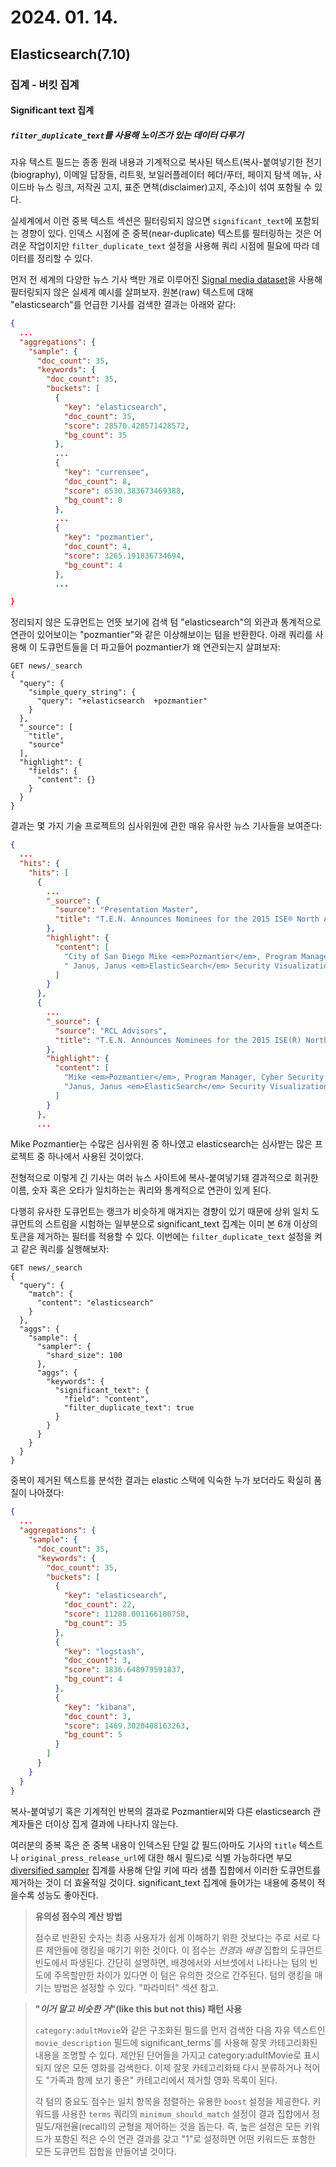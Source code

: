 # 2024. 01. 14.

## Elasticsearch(7.10)

### 집계 - 버킷 집계

#### Significant text 집계

##### `filter_duplicate_text`를 사용해 노이즈가 있는 데이터 다루기

자유 텍스트 필드는 종종 원래 내용과 기계적으로 복사된 텍스트(복사-붙여넣기한 전기(biography), 이메일 답장들, 리트윗, 보일러플레이터 헤더/푸터, 페이지 탐색 메뉴, 사이드바 뉴스 링크, 저작권 고지, 표준 면책(disclaimer)고지, 주소)이 섞여 포함될 수 있다.

실세계에서 이런 중복 텍스트 섹션은 필터링되지 않으면 `significant_text`에 포함되는 경향이 있다. 인덱스 시점에 준 중복(near-duplicate) 텍스트를 필터링하는 것은 어려운 작업이지만 `filter_duplicate_text` 설정을 사용해 쿼리 시점에 필요에 따라 데이터를 정리할 수 있다.

먼저 전 세계의 다양한 뉴스 기사 백만 개로 이루어진 [Signal media dataset][signal-media-dataset]을 사용해 필터링되지 않은 실세계 예시를 살펴보자. 원본(raw) 텍스트에 대해 "elasticsearch"를 언급한 기사를 검색한 결과는 아래와 같다:

```json
{
  ...
  "aggregations": {
    "sample": {
      "doc_count": 35,
      "keywords": {
        "doc_count": 35,
        "buckets": [
          {
            "key": "elasticsearch",
            "doc_count": 35,
            "score": 28570.428571428572,
            "bg_count": 35
          },
          ...
          {
            "key": "currensee",
            "doc_count": 8,
            "score": 6530.383673469388,
            "bg_count": 8
          },
          ...
          {
            "key": "pozmantier",
            "doc_count": 4,
            "score": 3265.191836734694,
            "bg_count": 4
          },
          ...

}
```

정리되지 않은 도큐먼트는 언뜻 보기에 검색 텀 "elasticsearch"의 외관과 통계적으로 연관이 있어보이는 "pozmantier"와 같은 이상해보이는 텀을 반환한다. 아래 쿼리를 사용해 이 도큐먼트들을 더 파고들어 pozmantier가 왜 연관되는지 살펴보자:

```http
GET news/_search
{
  "query": {
    "simple_query_string": {
      "query": "+elasticsearch  +pozmantier"
    }
  },
  "_source": [
    "title",
    "source"
  ],
  "highlight": {
    "fields": {
      "content": {}
    }
  }
}
```

결과는 몇 가지 기술 프로젝트의 심사위원에 관한 매유 유사한 뉴스 기사들을 보여준다:

```json
{
  ...
  "hits": {
    "hits": [
      {
        ...
        "_source": {
          "source": "Presentation Master",
          "title": "T.E.N. Announces Nominees for the 2015 ISE® North America Awards"
        },
        "highlight": {
          "content": [
            "City of San Diego Mike <em>Pozmantier</em>, Program Manager, Cyber Security Division, Department of",
            " Janus, Janus <em>ElasticSearch</em> Security Visualization Engine "
          ]
        }
      },
      {
        ...
        "_source": {
          "source": "RCL Advisors",
          "title": "T.E.N. Announces Nominees for the 2015 ISE(R) North America Awards"
        },
        "highlight": {
          "content": [
            "Mike <em>Pozmantier</em>, Program Manager, Cyber Security Division, Department of Homeland Security S&T",
            "Janus, Janus <em>ElasticSearch</em> Security Visualization Engine"
          ]
        }
      },
      ...
```

Mike Pozmantier는 수많은 심사위원 중 하나였고 elasticsearch는 심사받는 많은 프로젝트 중 하나에서 사용된 것이었다.

전형적으로 이렇게 긴 기사는 여러 뉴스 사이트에 복사-붙여넣기돼 결과적으로 희귀한 이름, 숫자 혹은 오타가 일치하는는 쿼리와 통계적으로 연관이 있게 된다.

다행히 유사한 도큐먼트는 랭크가 비슷하게 매겨지는 경향이 있기 때문에 상위 일치 도큐먼트의 스트림을 시험하는 일부분으로 significant_text 집계는 이미 본 6개 이상의 토큰을 제거하는 필터를 적용할 수 있다. 이번에는 `filter_duplicate_text` 설정을 켜고 같은 쿼리를 실행해보자:

```http
GET news/_search
{
  "query": {
    "match": {
      "content": "elasticsearch"
    }
  },
  "aggs": {
    "sample": {
      "sampler": {
        "shard_size": 100
      },
      "aggs": {
        "keywords": {
          "significant_text": {
            "field": "content",
            "filter_duplicate_text": true
          }
        }
      }
    }
  }
}
```

중복이 제거된 텍스트를 분석한 결과는 elastic 스택에 익숙한 누가 보더라도 확실히 품질이 나아졌다:

```json
{
  ...
  "aggregations": {
    "sample": {
      "doc_count": 35,
      "keywords": {
        "doc_count": 35,
        "buckets": [
          {
            "key": "elasticsearch",
            "doc_count": 22,
            "score": 11288.001166180758,
            "bg_count": 35
          },
          {
            "key": "logstash",
            "doc_count": 3,
            "score": 1836.648979591837,
            "bg_count": 4
          },
          {
            "key": "kibana",
            "doc_count": 3,
            "score": 1469.3020408163263,
            "bg_count": 5
          }
        ]
      }
    }
  }
}
```

복사-붙여넣기 혹은 기계적인 반복의 결과로 Pozmantier씨와 다른 elasticsearch 관계자들은 더이상 집게 결과에 나타나지 않는다.

여러분의 중복 혹은 준 중복 내용이 인덱스된 단일 값 필드(아마도 기사의 `title` 텍스트나 `original_press_release_url`에 대한 해시 필드)로 식별 가능하다면 부모 [diversified sampler][agg-diversified-sampler] 집계를 사용해 단일 키에 따라 샘플 집합에서 이러한 도큐먼트를 제거하는 것이 더 효율적일 것이다. significant_text 집계에 들어가는 내용에 중복이 적을수록 성능도 좋아진다.

> **유의성 점수의 계산 방법**
>
> 점수로 반환된 숫자는 최종 사용자가 쉽게 이해하기 위한 것보다는 주로 서로 다른 제안들에 랭킹을 매기기 위한 것이다. 이 점수는 *전경*과 *배경* 집합의 도큐먼트 빈도에서 파생된다. 간단히 설명하면, 배경에서와 서브셋에서 나타나는 텀의 빈도에 주목할만한 차이가 있다면 이 텀은 유의한 것으로 간주된다. 텀의 랭킹을 매기는 방법은 설정할 수 있다. "파라미터" 섹션 참고.

> **"*이거 말고 비슷한 거*"(like this but not this) 패턴 사용**
>
> `category:adultMovie`와 같은 구조화된 필드를 먼저 검색한 다음 자유 텍스트인 `movie_description` 필드에 significant_terms`를 사용해 잘못 카테고리화된 내용을 조명할 수 있다. 제안된 단어들을 가지고 category:adultMovie로 표시되지 않은 모든 영화를 검색한다. 이제 잘못 카테고리화돼 다시 분류하거나 적어도 "가족과 함께 보기 좋은" 카테고리에서 제거할 영화 목록이 된다.
>
> 각 텀의 중요도 점수는 일치 항목을 정렬하는 유용한 `boost` 설정을 제공한다. 키워드를 사용한 `terms` 쿼리의 `minimum_should_match` 설정이 결과 집합에서 정밀도/재현율(recall)의 균형을 제어하는 것을 돕는다. 즉, 높은 설정은 모든 키워드가 포함된 적은 수의 연관 결과를 갖고 "1"로 설정하면 어떤 키워드든 포함한 모든 도큐먼트 집합을 만들어낼 것이다.



[signal-media-dataset]: https://research.signalmedia.co/newsir16/signal-dataset.html
[agg-diversified-sampler]: https://www.elastic.co/guide/en/elasticsearch/reference/7.10/search-aggregations-bucket-diversified-sampler-aggregation.html